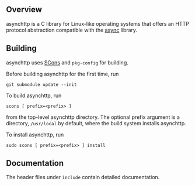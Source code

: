 ## Overview

asynchttp is a C library for Linux-like operating systems that offers
an HTTP protocol abstraction compatible with the [async][] library.

## Building

asynchttp uses [SCons][] and `pkg-config` for building.

Before building asynchttp for the first time, run
```
git submodule update --init
```

To build asynchttp, run
```
scons [ prefix=<prefix> ]
```
from the top-level asynchttp directory. The optional prefix argument is a
directory, `/usr/local` by default, where the build system installs
asynchttp.

To install asynchttp, run
```
sudo scons [ prefix=<prefix> ] install
```

## Documentation

The header files under `include` contain detailed documentation.

[SCons]: https://scons.org/
[async]: https://github.com/F-Secure/async
